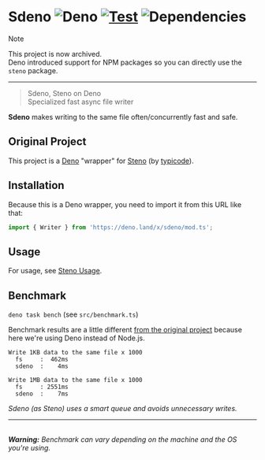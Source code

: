 # Sdeno ![Deno](https://img.shields.io/badge/Deno-000000?logo=deno&logoColor=white) [![Test](https://github.com/Bellisario/sdeno/actions/workflows/test.yml/badge.svg)](https://github.com/Bellisario/sdeno/actions/workflows/test.yml) ![Dependencies](https://img.shields.io/endpoint?url=https%3A%2F%2Fdeno-visualizer.danopia.net%2Fshields%2Fupdates%2Fhttps%2Fdeno.land%2Fx%2Fsdeno%40v1.0.0%2Fmod.ts)

> [!NOTE]
> This project is now archived.\
> Deno introduced support for NPM packages so you can directly use the `steno` package.

---

> Sdeno, Steno on Deno\
> Specialized fast async file writer

**Sdeno** makes writing to the same file often/concurrently fast and safe.

## Original Project

This project is a [Deno](https://deno.land) "wrapper" for [Steno](https://github.com/typicode/steno) (by [typicode](https://github.com/typicode)).

## Installation

Because this is a Deno wrapper, you need to import it from this URL like that:

```js
import { Writer } from 'https://deno.land/x/sdeno/mod.ts';
```

## Usage

For usage, see [Steno Usage](https://github.com/typicode/steno).

## Benchmark

`deno task bench` (see `src/benchmark.ts`)

Benchmark results are a little different [from the original project](https://github.com/typicode/steno#benchmark) because here we're using Deno instead of Node.js.

```
Write 1KB data to the same file x 1000
  fs     :  462ms
  sdeno  :    4ms

Write 1MB data to the same file x 1000
  fs     : 2551ms
  sdeno  :    7ms
```

_Sdeno (as Steno) uses a smart queue and avoids unnecessary writes._

---

\
_**Warning:** Benchmark can vary depending on the machine and the OS you're using._
